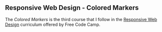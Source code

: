 ## Responsive Web Design - Colored Markers

The *Colored Markers* is the third course that I follow in the [Responsive Web Design](https://www.freecodecamp.org/learn/2022/responsive-web-design/) curriculum offered by Free Code Camp.

